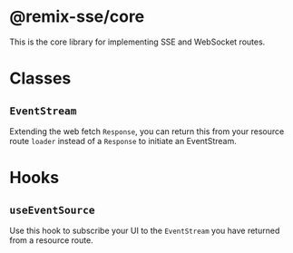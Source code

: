 # @remix-sse/core

This is the core library for implementing SSE and WebSocket routes.

# Classes

## `EventStream`

Extending the web fetch `Response`, you can return this from your resource route `loader` instead of a `Response` to initiate an EventStream.

# Hooks

## `useEventSource`

Use this hook to subscribe your UI to the `EventStream` you have returned from a resource route.
